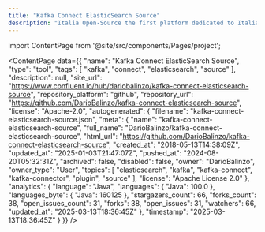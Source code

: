 ```yaml
---
title: "Kafka Connect ElasticSearch Source"
description: "Italia Open-Source the first platform dedicated to Italian open-source world."
---
```

import ContentPage from '@site/src/components/Pages/project';

<ContentPage
    data={{
  "name": "Kafka Connect ElasticSearch Source",
  "type": "tool",
  "tags": [
    "kafka",
    "connect",
    "elasticsearch",
    "source"
  ],
  "description": null,
  "site_url": "https://www.confluent.io/hub/dariobalinzo/kafka-connect-elasticsearch-source",
  "repository_platform": "github",
  "repository_url": "https://github.com/DarioBalinzo/kafka-connect-elasticsearch-source",
  "license": "Apache-2.0",
  "autogenerated": {
    "filename": "kafka-connect-elasticsearch-source.json",
    "meta": {
      "name": "kafka-connect-elasticsearch-source",
      "full_name": "DarioBalinzo/kafka-connect-elasticsearch-source",
      "html_url": "https://github.com/DarioBalinzo/kafka-connect-elasticsearch-source",
      "created_at": "2018-05-13T14:38:09Z",
      "updated_at": "2025-01-03T21:47:07Z",
      "pushed_at": "2024-08-20T05:32:31Z",
      "archived": false,
      "disabled": false,
      "owner": "DarioBalinzo",
      "owner_type": "User",
      "topics": [
        "elasticsearch",
        "kafka",
        "kafka-connect",
        "kafka-connector",
        "plugin",
        "source"
      ],
      "license": "Apache License 2.0"
    },
    "analytics": {
      "language": "Java",
      "languages": {
        "Java": 100.0
      },
      "languages_byte": {
        "Java": 160125
      },
      "stargazers_count": 66,
      "forks_count": 38,
      "open_issues_count": 31,
      "forks": 38,
      "open_issues": 31,
      "watchers": 66,
      "updated_at": "2025-03-13T18:36:45Z"
    },
    "timestamp": "2025-03-13T18:36:45Z"
  }
}}
/>
